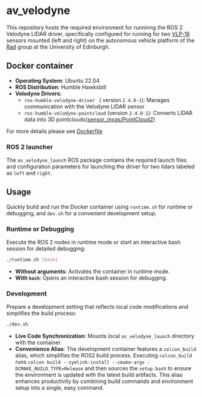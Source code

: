 # av_velodyne

This repository hosts the required environment for runninng the ROS 2 Velodyne LIDAR driver, specifically configured for running for two [VLP-16](https://velodynelidar.com/products/puck/) sensors mounted (left and right) on the autonomous vehicle platform of the [Rad](https://rad.inf.ed.ac.uk/) group at the University of Edinburgh.


## Docker container
- **Operating System**: Ubuntu 22.04
- **ROS Distribution**: Humble Hawksbill
- **Velodyne Drivers**:
    - `ros-humble-velodyne-driver ` ( version `2.4.0-1`): Manages communication with the Velodyne LIDAR sensor
    - `ros-humble-velodyne-pointcloud` (version `2.4.0-1`): Converts LIDAR data into 3D pointclouds([sensor_msgs/PointCloud2](https://docs.ros.org/en/melodic/api/sensor_msgs/html/msg/PointCloud2.html))

For more details please see [Dockerfile](./Dockerfile)

### ROS 2 launcher

The `av_velodyne_launch` ROS package contains the required launch files and configuration parameters for launching the driver for two lidars labeled as `left` and `right`.


## Usage

 Quickly build and run the Docker container using `runtime.sh` for runtime or debugging, and `dev.sh` for a convenient development setup.

### Runtime or Debugging

Execute the ROS 2 nodes in runtime mode or start an interactive bash session for detailed debugging:

```bash
./runtime.sh [bash]
```

- **Without arguments**: Activates the container in runtime mode.
- **With `bash`**: Opens an interactive bash session for debugging.

### Development

Prepare a development setting that reflects local code modifications and simplifies the build process:

```bash
./dev.sh
```

- **Live Code Synchronization**: Mounts local `av_velodyne_launch` directory with the container.
- **Convenience Alias**: The development container features a `colcon_build` alias, which simplifies the ROS2 build process. Executing `colcon_build` runs `colcon build --symlink-install --cmake-args -DCMAKE_BUILD_TYPE=Release` and then sources the `setup.bash` to ensure the environment is updated with the latest build artifacts. This alias enhances productivity by combining build commands and environment setup into a single, easy command.
